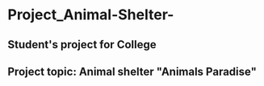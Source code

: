 # Project_Animal-Shelter-
## Student's project for College
## Project topic: Animal shelter "Animals Paradise"
